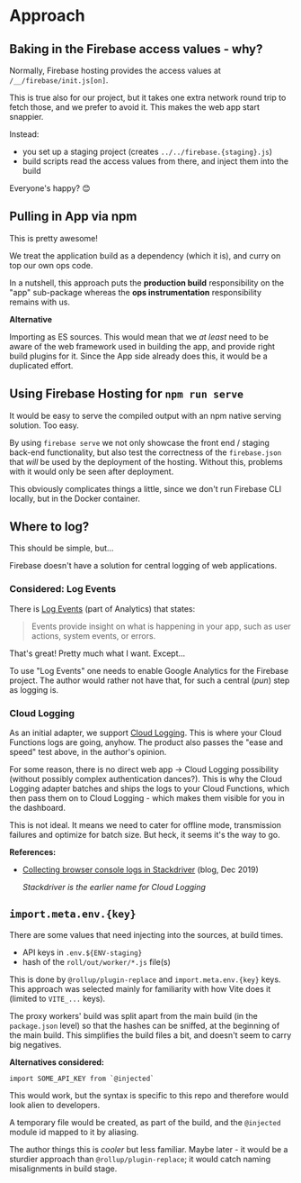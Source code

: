 # Approach

## Baking in the Firebase access values - why?

Normally, Firebase hosting provides the access values at `/__/firebase/init.js[on]`.

This is true also for our project, but it takes one extra network round trip to fetch those, and we prefer to avoid it. This makes the web app start snappier.

Instead:

- you set up a staging project (creates `../../firebase.{staging}.js`)
- build scripts read the access values from there, and inject them into the build

Everyone's happy? 😊


## Pulling in App via npm

This is pretty awesome!

We treat the application build as a dependency (which it is), and curry on top our own ops code.

In a nutshell, this approach puts the **production build** responsibility on the "app" sub-package whereas the **ops instrumentation** responsibility remains with us.

**Alternative**

Importing as ES sources. This would mean that we *at least* need to be aware of the web framework used in building the app, and provide right build plugins for it. Since the App side already does this, it would be a duplicated effort.


<!-- disabled; to be re-enabled once we test with Vite (and select the winner)! 🥇
## Using Rollup vs. Vite

Vite is mainly a rapid development tool (HMR = Hot Module Reload). Why would we use it for just building the final stage?

Pre-fetches for one. When our `index.html` has this:

```
<script type="module">
  import '/src/main.js';
</script>
```

..Vite expands it to this (`public/index.html`):

```
  <script type="module" crossorigin src="/assets/index.65ee72bf.js"></script>
  <link rel="modulepreload" href="/assets/vite.d0d1ba23.js">
  <link rel="modulepreload" href="/assets/index.esm.bafcf996.js">
  <link rel="modulepreload" href="/assets/tslib.d012e74f.js">
  <link rel="modulepreload" href="/assets/firebase-misc.13a81d66.js">
  <link rel="modulepreload" href="/assets/tslib.es6.6591dcdb.js">
  <link rel="modulepreload" href="/assets/firebase-auth.1d914af5.js">
  <link rel="modulepreload" href="/assets/firebase-firestore.b74557a0.js">
  <link rel="modulepreload" href="/assets/firebase-functions.cd464059.js">
```

We can do the same in Rollup, but need to manually create the actual `index.html` from a template.

By using Rollup, we need to code something like the above ourselves (which isn't too much) but we get a leaner toolchain with less fluff.

Ideally, we do both, allowing us to compare the output sizes and ease of development.

>Edit: Did the Rollup side. Now Vite doesn't fully work.
-->

## Using Firebase Hosting for `npm run serve`

It would be easy to serve the compiled output with an npm native serving solution. Too easy.

By using `firebase serve` we not only showcase the front end / staging back-end functionality, but also test the correctness of the `firebase.json` that *will* be used by the deployment of the hosting. Without this, problems with it would only be seen after deployment.

This obviously complicates things a little, since we don't run Firebase CLI locally, but in the Docker container.


## Where to log?

This should be simple, but...

Firebase doesn't have a solution for central logging of web applications.

### Considered: Log Events

There is [Log Events](https://firebase.google.com/docs/analytics/events) (part of Analytics) that states:

> Events provide insight on what is happening in your app, such as user actions, system events, or errors.

That's great! Pretty much what I want. Except...

To use "Log Events" one needs to enable Google Analytics for the Firebase project. The author would rather not have that, for such a central (*pun*) step as logging is.

<!-- disabled (readability)
>Sideline: You can of course use Log Events if that suits your application. Bake it into your app in the `app` subpackage. Or create an ops adapter for it.
-->

### Cloud Logging

As an initial adapter, we support [Cloud Logging](https://cloud.google.com/logging/docs). This is where your Cloud Functions logs are going, anyhow. The product also passes the "ease and speed" test above, in the author's opinion.

For some reason, there is no direct web app -> Cloud Logging possibility (without possibly complex authentication dances?). This is why the Cloud Logging adapter batches and ships the logs to your Cloud Functions, which then pass them on to Cloud Logging - which makes them visible for you in the dashboard.

This is not ideal. It means we need to cater for offline mode, transmission failures and optimize for batch size. But heck, it seems it's the way to go. 

**References:**

- [Collecting browser console logs in Stackdriver](https://medium.com/google-cloud/collecting-browser-console-logs-in-stackdriver-fa388a90d32b) (blog, Dec 2019)

   *Stackdriver is the earlier name for Cloud Logging*


## `import.meta.env.{key}`

There are some values that need injecting into the sources, at build times.

- API keys in `.env.${ENV-staging}`
- hash of the `roll/out/worker/*.js` file(s)

This is done by `@rollup/plugin-replace` and `import.meta.env.{key}` keys. This approach was selected mainly for familiarity with how Vite does it (limited to `VITE_...` keys).

The proxy workers' build was split apart from the main build (in the `package.json` level) so that the hashes can be sniffed, at the beginning of the main build. This simplifies the build files a bit, and doesn't seem to carry big negatives.

**Alternatives considered:**

```
import SOME_API_KEY from `@injected`
```

This would work, but the syntax is specific to this repo and therefore would look alien to developers.

A temporary file would be created, as part of the build, and the `@injected` module id mapped to it by aliasing.

The author things this is *cooler* but less familiar. Maybe later - it would be a sturdier approach than `@rollup/plugin-replace`; it would catch naming misalignments in build stage.

<!--
Also `dotenv` was considered but turned away from. It's commonly used (Vite uses it), but doesn't present much added value to parsing the `.env` file ourselves.
-->

